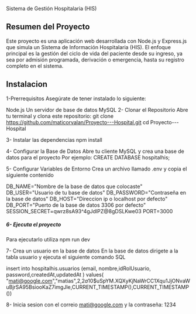 
Sistema de Gestión Hospitalaria (HIS)
## Resumen del Proyecto

Este proyecto es una aplicación web desarrollada con Node.js y Express.js que simula un Sistema de Información Hospitalaria (HIS). El enfoque principal es la gestión del ciclo de vida del paciente desde su ingreso, ya sea por admisión programada, derivación o emergencia, hasta su registro completo en el sistema.

## Instalacion
1-Prerrequisitos
Asegúrate de tener instalado lo siguiente:

Node.js
Un servidor de base de datos MySQL
2- Clonar el Repositorio
Abre tu terminal y clona este repositorio:
git clone https://github.com/maticorvalan/Proyecto---Hospital.git
cd Proyecto---Hospital

3- Instalar las dependencias
npm install

4- Configurar la Base de Datos
Abre tu cliente MySQL y crea una base de datos para el proyecto
Por ejemplo: CREATE DATABASE hospitalhis;

5- Configurar Variables de Entorno
Crea un archivo llamado .env y copia el siguiente contenido

DB_NAME="Nombre de la base de datos que colocaste"
DB_USER="Usuario de tu base de datos"
DB_PASSWORD="Contraseña en la base de datos"
DB_HOST="Direccion ip o localhost por defecto"
DB_PORT="Puerto de la base de datos 3306 por defecto"
SESSION_SECRET=qwrz8sA$93$^4gJdlPZ@8gDSLKwe03
PORT=3000

##### 6- Ejecuta el proyecto
Para ejecutarlo utiliza
npm run dev

7- Crea un usuario en la base de datos
En la base de datos dirigete a la tabla usuario y ejecuta el siguiente comando SQL

insert into hospitalhis.usuarios (email, nombre,idRolUsuario, password,createdAt,updatedAt ) 
values(
"mati@google.com","matias",2,$2a$10$uSpYM.XQXyKjNaWrCC1Xqu1JjONvaWuBjrSA95BsiooKaZ7imgJle,CURRENT_TIMESTAMP(),CURRENT_TIMESTAMP())

8- Inicia sesion
con el correio mati@google.com y la contraseña: 1234

